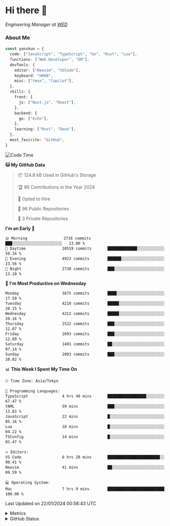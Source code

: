 # Hi there&nbsp;:wave:

<!-- ![Alt text](https://spotify-recently-played-readme.vercel.app/api?user=31kynbuubkiu3r4qh4hjuaglhfay) -->

_Engineering Manager at [WED](https://github.com/wedinc)_

### About Me

```ts
const yanskun = {
  code: ["JavaScript", "TypeScript", "Go", "Rust", "Lua"],
  functions: ["Web Developer", "EM"],
  devTools: {
    editor: ["Neovim", "VSCode"],
    keyboard: "HHKB",
    misc: ["tmux", "Copilot"],
  },
  skills: {
    front: {
      js: ["Nuxt.js", "React"],
    },
    backend: {
      go: ["Echo"],
    },
    learning: ["Rust", "Deno"],
  },
  most_favirite: "GitHub",
}
```

<!--START_SECTION:waka-->
![Code Time](http://img.shields.io/badge/Code%20Time-655%20hrs%203%20mins-blue)

**🐱 My GitHub Data** 

> 📦 124.8 kB Used in GitHub's Storage 
 > 
> 🏆 85 Contributions in the Year 2024
 > 
> 💼 Opted to Hire
 > 
> 📜 96 Public Repositories 
 > 
> 🔑 3 Private Repositories 
 > 
**I'm an Early 🐤** 

```text
🌞 Morning                2716 commits        ███░░░░░░░░░░░░░░░░░░░░░░   13.00 % 
🌆 Daytime                10519 commits       █████████████░░░░░░░░░░░░   50.34 % 
🌃 Evening                4923 commits        ██████░░░░░░░░░░░░░░░░░░░   23.56 % 
🌙 Night                  2738 commits        ███░░░░░░░░░░░░░░░░░░░░░░   13.10 % 
```
📅 **I'm Most Productive on Wednesday** 

```text
Monday                   3675 commits        ████░░░░░░░░░░░░░░░░░░░░░   17.59 % 
Tuesday                  4210 commits        █████░░░░░░░░░░░░░░░░░░░░   20.15 % 
Wednesday                4212 commits        █████░░░░░░░░░░░░░░░░░░░░   20.16 % 
Thursday                 2522 commits        ███░░░░░░░░░░░░░░░░░░░░░░   12.07 % 
Friday                   2693 commits        ███░░░░░░░░░░░░░░░░░░░░░░   12.89 % 
Saturday                 1491 commits        ██░░░░░░░░░░░░░░░░░░░░░░░   07.14 % 
Sunday                   2093 commits        ███░░░░░░░░░░░░░░░░░░░░░░   10.02 % 
```


📊 **This Week I Spent My Time On** 

```text
🕑︎ Time Zone: Asia/Tokyo

💬 Programming Languages: 
TypeScript               4 hrs 49 mins       █████████████████░░░░░░░░   67.47 % 
YAML                     59 mins             ███░░░░░░░░░░░░░░░░░░░░░░   13.83 % 
JavaScript               22 mins             █░░░░░░░░░░░░░░░░░░░░░░░░   05.16 % 
Lua                      18 mins             █░░░░░░░░░░░░░░░░░░░░░░░░   04.22 % 
TSConfig                 14 mins             █░░░░░░░░░░░░░░░░░░░░░░░░   03.47 % 

🔥 Editors: 
VS Code                  6 hrs 28 mins       ███████████████████████░░   90.41 % 
Neovim                   41 mins             ██░░░░░░░░░░░░░░░░░░░░░░░   09.59 % 

💻 Operating System: 
Mac                      7 hrs 9 mins        █████████████████████████   100.00 % 
```


 Last Updated on 22/01/2024 00:56:43 UTC
<!--END_SECTION:waka-->

<details>
  <summary>Metrics</summary>
  <img src="https://github.com/yanskun/yanskun/blob/main/github-metrics.svg" alt="Metrics">
</details>

<details>
  <summary>GitHub Status</summary>
  <picture>
    <source media="(prefers-color-scheme: dark)" srcset="https://raw.githubusercontent.com/yanskun/yanskun/master/profile-summary-card-output/nord_dark/0-profile-details.svg">
   <img src="https://raw.githubusercontent.com/yanskun/yanskun/master/profile-summary-card-output/default/0-profile-details.svg">
  </picture>
  <br>
  <picture>
    <source media="(prefers-color-scheme: dark)" srcset="https://raw.githubusercontent.com/yanskun/yanskun/master/profile-summary-card-output/nord_dark/1-repos-per-language.svg">
   <img src="https://raw.githubusercontent.com/yanskun/yanskun/master/profile-summary-card-output/default/1-repos-per-language.svg">
  </picture>
  <picture>
    <source media="(prefers-color-scheme: dark)" srcset="https://raw.githubusercontent.com/yanskun/yanskun/master/profile-summary-card-output/nord_dark/2-most-commit-language.svg">
   <img src="https://raw.githubusercontent.com/yanskun/yanskun/master/profile-summary-card-output/default/2-most-commit-language.svg">
  </picture>
  <br>
  <picture>
    <source media="(prefers-color-scheme: dark)" srcset="https://raw.githubusercontent.com/yanskun/yanskun/master/profile-summary-card-output/nord_dark/3-stats.svg">
   <img src="https://raw.githubusercontent.com/yanskun/yanskun/master/profile-summary-card-output/default/3-stats.svg">
  </picture>
  <picture>
    <source media="(prefers-color-scheme: dark)" srcset="https://raw.githubusercontent.com/yanskun/yanskun/master/profile-summary-card-output/nord_dark/4-productive-time.svg">
   <img src="https://raw.githubusercontent.com/yanskun/yanskun/master/profile-summary-card-output/default/4-productive-time.svg">
  </picture>
</details>

